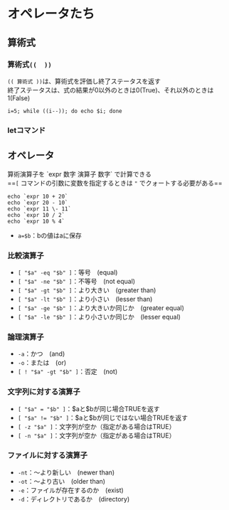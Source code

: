# オペレータたち

## 算術式

### 算術式`((  ))`

`(( 算術式 ))`は、算術式を評価し終了ステータスを返す  
終了ステータスは、式の結果が0以外のときは0(True)、それ以外のときは1(False)
```shell
i=5; while ((i--)); do echo $i; done
```

### letコマンド

## オペレータ

算術演算子を  \`expr 数字 演算子 数字\`  で計算できる  
==`[` コマンドの引数に変数を指定するときは `"` でクォートする必要がある==
```shell
echo `expr 10 + 20`
echo `expr 20 - 10`
echo `expr 11 \- 11`
echo `expr 10 / 2`
echo `expr 10 % 4`
```
- `a=$b`：bの値はaに保存

### 比較演算子

- `[ "$a" -eq "$b" ]`：等号　(equal)
- `[ "$a" -ne "$b" ]`：不等号　(not equal)
- `[ "$a" -gt "$b" ]`：より大きい　(greater than)
- `[ "$a" -lt "$b" ]`：より小さい　(lesser than)
- `[ "$a" -ge "$b" ]`：より大きいか同じか　(greater equal)
- `[ "$a" -le "$b" ]`：より小さいか同じか　(lesser equal)

### 論理演算子

- `-a`：かつ　(and)
- `-o`：または　(or)
- `[ ! "$a" -gt "$b" ]`：否定　(not)

### 文字列に対する演算子

- `[ "$a" = "$b" ]`：\$aと​\$bが同じ場合TRUEを返す
- `[ "$a" != "$b" ]`：\$aと\$bが同じではない場合TRUEを返す
- `[ -z "$a" ]`：文字列が空か（指定がある場合はTRUE）
- `[ -n "$a" ]`：文字列が空か（指定がある場合はTRUE）

### ファイルに対する演算子

- `-nt`：〜より新しい　(newer than)
- `-ot`：〜より古い　(older than)
- `-e`：ファイルが存在するのか　(exist)
- `-d`：ディレクトリであるか　(directory)
